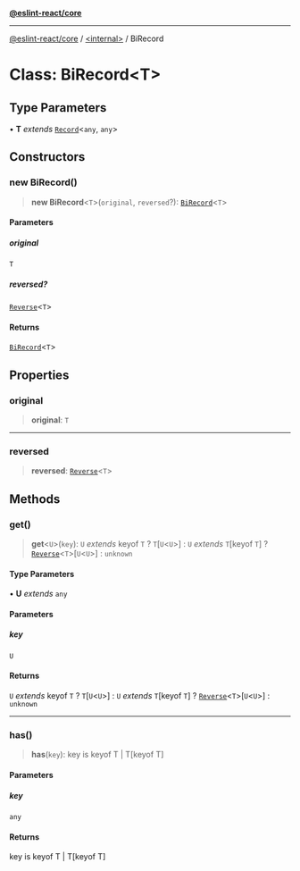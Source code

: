 [**@eslint-react/core**](../../README.md)

***

[@eslint-react/core](../../README.md) / [\<internal\>](../README.md) / BiRecord

# Class: BiRecord\<T\>

## Type Parameters

• **T** *extends* [`Record`](../type-aliases/Record.md)\<`any`, `any`\>

## Constructors

### new BiRecord()

> **new BiRecord**\<`T`\>(`original`, `reversed`?): [`BiRecord`](BiRecord.md)\<`T`\>

#### Parameters

##### original

`T`

##### reversed?

[`Reverse`](../type-aliases/Reverse.md)\<`T`\>

#### Returns

[`BiRecord`](BiRecord.md)\<`T`\>

## Properties

### original

> **original**: `T`

***

### reversed

> **reversed**: [`Reverse`](../type-aliases/Reverse.md)\<`T`\>

## Methods

### get()

> **get**\<`U`\>(`key`): `U` *extends* keyof `T` ? `T`\[`U`\<`U`\>\] : `U` *extends* `T`\[keyof `T`\] ? [`Reverse`](../type-aliases/Reverse.md)\<`T`\>\[`U`\<`U`\>\] : `unknown`

#### Type Parameters

• **U** *extends* `any`

#### Parameters

##### key

`U`

#### Returns

`U` *extends* keyof `T` ? `T`\[`U`\<`U`\>\] : `U` *extends* `T`\[keyof `T`\] ? [`Reverse`](../type-aliases/Reverse.md)\<`T`\>\[`U`\<`U`\>\] : `unknown`

***

### has()

> **has**(`key`): key is keyof T \| T\[keyof T\]

#### Parameters

##### key

`any`

#### Returns

key is keyof T \| T\[keyof T\]
